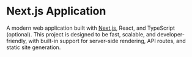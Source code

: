 # Next.js Application

A modern web application built with [Next.js](https://nextjs.org/), React, and TypeScript (optional). This project is designed to be fast, scalable, and developer-friendly, with built-in support for server-side rendering, API routes, and static site generation.



